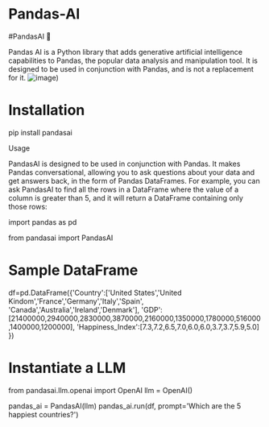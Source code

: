 # Pandas-AI
#PandasAI 🐼

Pandas AI is a Python library that adds generative artificial intelligence capabilities to Pandas, the popular data analysis and manipulation tool. It is designed to be used in conjunction with Pandas, and is not a replacement for it.
![image](https://user-images.githubusercontent.com/120645302/235294167-40e46cb2-224d-452a-a5fd-39772697a11d.png))


# Installation
pip install pandasai

Usage

PandasAI is designed to be used in conjunction with Pandas. It makes Pandas conversational, allowing you to ask questions about your data and get answers back, in the form of Pandas DataFrames. For example, you can ask PandasAI to find all the rows in a DataFrame where the value of a column is greater than 5, and it will return a DataFrame containing only those rows:

import pandas as pd

from pandasai import PandasAI

# Sample DataFrame
df=pd.DataFrame({'Country':['United States','United Kindom','France','Germany','Italy','Spain',
                            'Canada','Australia','Ireland','Denmark'],
                'GDP':[21400000,2940000,2830000,3870000,2160000,1350000,1780000,516000,1400000,1200000],
                'Happiness_Index':[7.3,7.2,6.5,7.0,6.0,6.0,3.7,3.7,5.9,5.0]
                })

# Instantiate a LLM
from pandasai.llm.openai import OpenAI
llm = OpenAI()

pandas_ai = PandasAI(llm)
pandas_ai.run(df, prompt='Which are the 5 happiest countries?')
